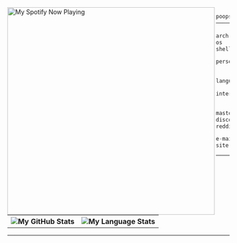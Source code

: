 <picture>
            <source media="(prefers-color-scheme: dark)" srcset="https://github-spotify-readme-self-deploy.vercel.app/now-playing/q?uid=dsqvm5x8lly6zcidosb8xxwce&size=med&theme=dark">
            <img alt="My Spotify Now Playing" src="https://github-spotify-readme-self-deploy.vercel.app/now-playing/q?uid=dsqvm5x8lly6zcidosb8xxwce&size=med&theme=light" align="left" height="470px"/>
</picture>

```js
poopsicles@github: ~ $ whoami
──────────────────────────────────────────────────

arch       • x86_64
os         • Fedora Linux 39 (Workstation Edition)
shell      • zsh 5.9

personal   • fumnanya kavan mowete / 18yo
             male / lagos, nigeria

languages  • rust, c#, python

interests  • systems, ui design, osdev,
             indie games, noodles

mastodon   • @fumnanya@hachyderm.io
discord    • @fumnanya
reddit     • u/HotGarbage1813

e-mail     • fmowete@icloud.com
site       • fumnanya.vercel.app 
```
        
---

<table>
    <tr>
        <th>
        <picture>
            <source media="(prefers-color-scheme: dark)" srcset="https://github-readme-stats.vercel.app/api?username=poopsicles&show_icons=true&count_private=true&include_all_commits=true&theme=dark&show_icons=true&layout=compact&bg_color=00000000&border_color=00000000">
            <img alt="My GitHub Stats" src="https://github-readme-stats.vercel.app/api?username=poopsicles&show_icons=true&count_private=true&include_all_commits=true&theme=light&show_icons=true&layout=compact&bg_color=00000000&border_color=00000000">
</picture>
            <br>
        </th>
        <th>
        <picture>
            <source media="(prefers-color-scheme: dark)" srcset="https://github-readme-stats.quantumlytangled.vercel.app/api/top-langs/?username=poopsicles&layout=compact&theme=dark&bg_color=00000000&hide_border=true&icon_color=00000000&count_private=true">
            <img alt="My Language Stats" src="https://github-readme-stats.quantumlytangled.vercel.app/api/top-langs/?username=poopsicles&layout=compact&theme=light&text_color=434d58&bg_color=00000000&hide_border=true&icon_color=00000000&count_private=true">
</picture>
        </th>
    </tr>
</table>

---
